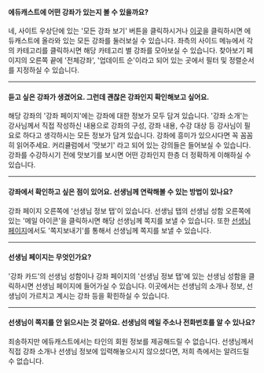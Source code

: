 #### 에듀캐스트에 어떤 강좌가 있는지 볼 수 있을까요?
네, 사이트 우상단에 있는 '모든 강좌 보기' 버튼을 클릭하시거나
[이곳](https://educast.pro/search/)을 클릭하시면 에듀캐스트에 올라와 있는 모든 강좌를 둘러보실 수 있습니다.
좌측의 사이드 메뉴에서 각의 카테고리를 클릭하시면 해당 카테고리 별 강좌를 모아보실 수 있습니다.
찾아보기 페이지의 오른쪽 끝에 '전체강좌', '업데이트 순'이라고 되어 있는 곳에서 필터 및 정렬순서를 지정하실 수 있습니다.

---

#### 듣고 싶은 강좌가 생겼어요. 그런데 괜찮은 강좌인지 확인해보고 싶어요.
해당 강좌의 '강좌 페이지'에는 강좌에 대한 정보가 모두 담겨 있습니다.
'강좌 소개'는 강사님께서 직접 작성하신 내용으로 강좌의 구성, 강좌 내용, 수강 대상 등
강사님이 필요로 하다고 생각하시는 모든 정보가 담겨 있습니다. 강좌에 흥미가 있으시다면 꼭 꼼꼼히 읽어주세요.
커리큘럼에서 '맛보기' 라고 되어 있는 강의들은 들어보실 수 있습니다.
강좌를 수강하시기 전에 맛보기를 보시면 어떤 강좌인지 한층 더 정확하게 이해하실 수 있습니다.

---

#### 강좌에서 확인하고 싶은 점이 있어요. 선생님께 연락해볼 수 있는 방법이 있나요?
강좌 페이지 오른쪽에 '선생님 정보 탭'이 있습니다.
선생님 탭의 선생님 성함 오른쪽에 있는 '메일 아이콘'을 클릭하시면 해당 선생님께 쪽지를 보낼 수 있습니다.
또한 [선생님 페이지](#선생님-페이지는-무엇인가요)에서도 '쪽지보내기'를 통해서 선생님께 쪽지를 보낼 수 있습니다.

---


#### 선생님 페이지는 무엇인가요?
'강좌 카드'의 선생님 성함이나 강좌 페이지의 '선생님 정보 탭'에 있는 선생님 성함을 클릭하시면 선생님 페이지에 들어가실 수 있습니다.
이곳에서는 선생님의 소개나 정보, 선생님이 가르치고 계시는 강좌 등을 확힌하실 수 있습니다.

---


#### 선생님이 쪽지를 안 읽으시는 것 같아요. 선생님의 메일 주소나 전화번호를 알 수 있나요?
죄송하지만 에듀캐스트에서는 타인의 회원 정보를 제공해드릴 수 없습니다.
선생님께서 직접 강좌 소개나 선생님 정보에 입력해놓으시지 않으셨다면, 저희 측에서는 알려드릴 수 없습니다.
